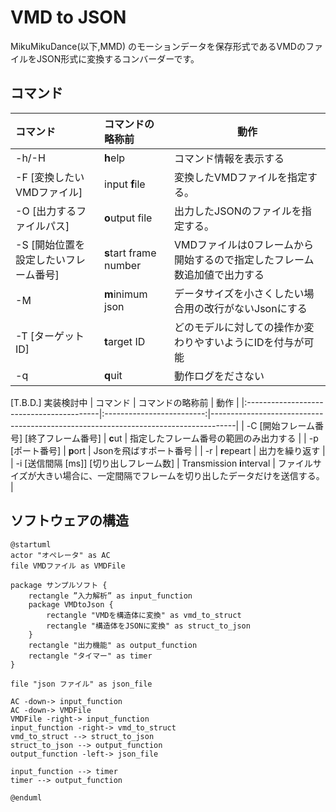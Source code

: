 # VMD to JSON

MikuMikuDance(以下,MMD) のモーションデータを保存形式であるVMDのファイルをJSON形式に変換するコンバーダーです。



## コマンド


| コマンド                              | コマンドの略称前       | 動作                                                                     |
|:--------------------------------------|:-----------------------|--------------------------------------------------------------------------|
| -h/-H                                 | **h**elp               | コマンド情報を表示する                                                   |
| -F [変換したいVMDファイル]            | input **f**ile         | 変換したVMDファイルを指定する。                                          |
| -O [出力するファイルパス]             | **o**utput file        | 出力したJSONのファイルを指定する。                                       |
| -S [開始位置を設定したいフレーム番号] | **s**tart frame number | VMDファイルは0フレームから開始するので指定したフレーム数追加値で出力する |
| -M                                    | **m**inimum json       | データサイズを小さくしたい場合用の改行がないJsonにする                   |
| -T [ターゲットID]                     | **t**arget ID          | どのモデルに対しての操作か変わりやすいようにIDを付与が可能               |
| -q                                    | **q**uit               | 動作ログをださない                                                       |

[T.B.D.] 実装検討中
| コマンド                                 |     コマンドの略称前      | 動作                                                                               |
|:-----------------------------------------|:-------------------------:|------------------------------------------------------------------------------------|
| -C [開始フレーム番号] [終了フレーム番号] |          **c**ut          | 指定したフレーム番号の範囲のみ出力する                                             |
| -p [ポート番号]                          |         **p**ort          | Jsonを飛ばすポート番号                                                             |
| -r                                       |        **r**epeart        | 出力を繰り返す                                                                     |
| -i [送信間隔 [ms]] [切り出しフレーム数]  | Transmission **i**nterval | ファイルサイズが大きい場合に、一定間隔でフレームを切り出したデータだけを送信する。 |




## ソフトウェアの構造

```puml
@startuml
actor "オペレータ" as AC
file VMDファイル as VMDFile

package サンプルソフト {
    rectangle ”入力解析” as input_function
    package VMDtoJson {
        rectangle "VMDを構造体に変換" as vmd_to_struct
        rectangle "構造体をJSONに変換" as struct_to_json
    }
    rectangle "出力機能" as output_function
    rectangle "タイマー" as timer
}

file "json ファイル" as json_file

AC -down-> input_function
AC -down-> VMDFile
VMDFile -right-> input_function
input_function -right-> vmd_to_struct
vmd_to_struct --> struct_to_json
struct_to_json --> output_function
output_function -left-> json_file

input_function --> timer
timer --> output_function

@enduml
```


